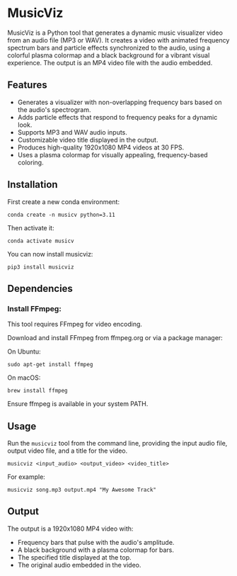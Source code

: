 # MusicViz

MusicViz is a Python tool that generates a dynamic music visualizer video from an audio file (MP3 or WAV). It creates a video with animated frequency spectrum bars and particle effects synchronized to the audio, using a colorful plasma colormap and a black background for a vibrant visual experience. The output is an MP4 video file with the audio embedded.

## Features

- Generates a visualizer with non-overlapping frequency bars based on the audio's spectrogram.
- Adds particle effects that respond to frequency peaks for a dynamic look.
- Supports MP3 and WAV audio inputs.
- Customizable video title displayed in the output.
- Produces high-quality 1920x1080 MP4 videos at 30 FPS.
- Uses a plasma colormap for visually appealing, frequency-based coloring.

## Installation

First create a new conda environment:

```
conda create -n musicv python=3.11
```

Then activate it:

```
conda activate musicv
```

You can now install musicviz:

```
pip3 install musicviz
```

## Dependencies

### Install FFmpeg:

This tool requires FFmpeg for video encoding.

Download and install FFmpeg from ffmpeg.org or via a package manager:

On Ubuntu:

```
sudo apt-get install ffmpeg
```

On macOS: 

```
brew install ffmpeg
```

Ensure ffmpeg is available in your system PATH.

## Usage

Run the `musicviz` tool from the command line, providing the input audio file, output video file, and a title for the video.

```
musicviz <input_audio> <output_video> <video_title>
```

For example:

```
musicviz song.mp3 output.mp4 "My Awesome Track"
```

## Output

The output is a 1920x1080 MP4 video with:

- Frequency bars that pulse with the audio's amplitude.
- A black background with a plasma colormap for bars.
- The specified title displayed at the top.
- The original audio embedded in the video.



